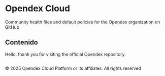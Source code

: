 # Opendex Cloud
Community health files and default policies for the Opendex organization on GitHub

## Contenido
Hello, thank you for visiting the official Opendex repository.

## 
© 2025 Opendex Cloud Platform or its affiliates. All rights reserved
